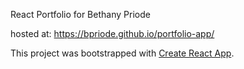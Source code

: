 React Portfolio for Bethany Priode

hosted at: https://bpriode.github.io/portfolio-app/

This project was bootstrapped with [Create React App](https://github.com/facebookincubator/create-react-app).
